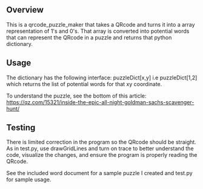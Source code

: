Overview
--------
This is a qrcode_puzzle_maker that takes a QRcode and turns it into a array 
representation of 1's and 0's. That array is converted into potential words
that can represent the QRcode in a puzzle and returns that python dictionary.

Usage
---------
The dictionary has the following interface:
puzzleDict[x,y] i.e puzzleDict[1,2]
which returns the list of potential words for that xy coordinate.

To understand the puzzle, see the 
bottom of this article: 
https://qz.com/15321/inside-the-epic-all-night-goldman-sachs-scavenger-hunt/

Testing
----------
There is limited correction in the program so the QRcode should be straight.
As in test.py, use drawGridLines and turn on trace to better understand the
code, visualize the changes, and ensure the program is properly reading the
QRcode.

See the included word document for a sample puzzle I created and test.py for
sample usage.
